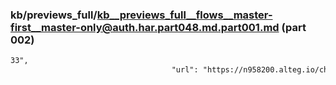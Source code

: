 ### kb/previews_full/kb__previews_full__flows__master-first__master-only@auth.har.part048.md.part001.md (part 002)

```md
33",
                                    "url": "https://n958200.alteg.io/chunk-KO722YSM.js"
```

```
